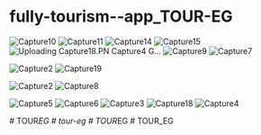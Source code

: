 ﻿# fully-tourism--app_TOUR-EG
 ![Capture10](https://github.com/mssaad/fully-tourism--app_TOUR-EG/assets/127936090/77947a6f-ca59-4edf-ad45-6dd316a5477b)
![Capture11](https://github.com/mssaad/fully-tourism--app_TOUR-EG/assets/127936090/7408bbcb-5eb3-4b8a-adeb-2c2fcb4bc534)
![Capture14](https://github.com/mssaad/fully-tourism--app_TOUR-EG/assets/127936090/a123d464-7626-4444-b412-573d9f5cc7b8)
![Capture15](https://github.com/mssaad/fully-tourism--app_TOUR-EG/assets/127936090/44282558-ed61-49a2-86e2-38cef4746980)
![Uploading Capture18.PN
![Capture4](https://github.com/mssaad/fully-tourism--app_TOUR-EG/assets/127936090/2235d4f0-6dbe-4791-8cf7-9b99b12ea2ee)
G…]()
![Capture9](https://github.com/mssaad/fully-tourism--app_TOUR-EG/assets/127936090/51b5a5c5-d521-4275-a0d6-57f75b9b87b6)
![Capture7](https://github.com/mssaad/fully-tourism--app_TOUR-EG/assets/127936090/9647c7a2-ee73-48ff-9105-7703020202ee)

![Capture2](https://github.com/mssaad/fully-tourism--app_TOUR-EG/assets/127936090/e7d00424-e634-4218-af51-ab87013f1e1a)
![Capture19](https://github.com/mssaad/fully-tourism--app_TOUR-EG/assets/127936090/ffe1135f-5e61-4233-899b-1bb71c2ce00f)

![Capture2](https://github.com/mssaad/fully-tourism--app_TOUR-EG/assets/127936090/d6a82211-d0d3-4b0b-b61e-083d1077dd84)
![Capture8](https://github.com/mssaad/fully-tourism--app_TOUR-EG/assets/127936090/ad888805-2951-4df8-ab4a-65359e6e79b1)


![Capture5](https://github.com/mssaad/fully-tourism--app_TOUR-EG/assets/127936090/bb7c3d40-a610-459c-9dc5-254e5a99ab53)
![Capture6](https://github.com/mssaad/fully-tourism--app_TOUR-EG/assets/127936090/2dfeb80c-ad2e-46cf-9ce7-98f2a56dc1ca)
![Capture3](https://github.com/mssaad/fully-tourism--app_TOUR-EG/assets/127936090/5a696565-7130-47bf-b762-3fbe3860e995)
![Capture18](https://github.com/mssaad/fully-tourism--app_TOUR-EG/assets/127936090/a7af30bc-eaff-4e8d-a582-f72da09f2bc6)
![Capture4](https://github.com/mssaad/fully-tourism--app_TOUR-EG/assets/127936090/d49e5d32-e10a-477d-8f18-53860dff1988)


#   T O U R _ E G  
 #   t o u r - e g  
 #   T O U R _ E G  
 #   T O U R _ E G  
 